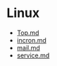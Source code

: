 Linux 
==

- [Top.md](Top.md)
- [incron.md](incron.md)
- [mail.md](mail.md)
- [service.md](service.md)

